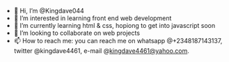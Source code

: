 - 👋 Hi, I’m @Kingdave044
- 👀 I’m interested in learning front end web development
- 🌱 I’m currently learning html & css, hopiong to get into javascript soon
- 💞️ I’m looking to collaborate on web projects
- 📫 How to reach me: you can reach me on whatsapp @+2348187143137, twitter @kingdave4461, e-mail @kingdave4461@yahoo.com.

<!---
Kingdave044/Kingdave044 is a ✨ special ✨ repository because its `README.md` (this file) appears on your GitHub profile.
You can click the Preview link to take a look at your changes.
--->
